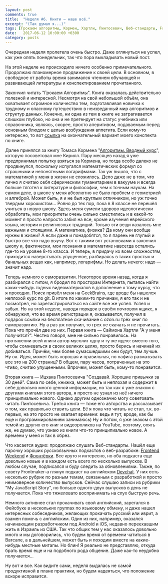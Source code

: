 ```yaml
---
layout: post
comments: true
title:  "Неделя #6. Книги — наше всё."
excerpt: "(Так думал я...)"
tags: [Грокаем алгоритмы, Кормен, Хартли, Пинтосевич, Веб-стандарты, Frontend Weekend, Фронтёрки, Devchat]
date:   2017-06-12 10:00:00 +0300
category: posts
---
```

Очередная неделя пролетела очень быстро. Даже оглянуться не успел, как уже опять понедельник, так что пора выкладывать новый пост.

На этой неделе не происходило ничего особенно примечательного. Продолжаю планомерное продвижение к своей цели. В основном, в свободное от работы время занимался чтением обучающей и развивающей литературы и конспектированием прочитанного.

Закончил читать "Грокаем Алгоритмы". Книга оказалась действительно полезной и интересной. Несмотря на свой небольшой объём, она охватывает огромное количество тем, подготавливая новичка к трудному и опасному путешествию в неизведанный мир алгоритмов и структур данных. Конечно, ни одна из тем в книге не затрагивается слишком глубоко, но она и не претендует на статус учебника или справочника, являясь, скорее, просто аперитивом, подаваемым перед основным блюдом с целью возбуждения аппетита. Если кому-то интересно, то вот [ссылка](https://coggle.it/diagram/WSxZx6kbTwAB6E3V/6af82ac3efb6fffb6b65ae261df24a29a40b37ed4720661120026493b8286372) на окончательный вариант моего конспекта по книге.

Далее принялся за книгу Томаса Кормена "[Алгоритмы. Вводный курс](http://www.ozon.ru/context/detail/id/24903185/)", которую посоветовал мне Кирилл. Пару месяцев назад я уже предпринимал попытку взяться за Кормена, но тогда особо далеко не продвинулся, поскольку испугался математических формул со страшными и непонятными логарифмами. Так уж вышло, что с математикой у меня в жизни не сложилось. Дело даже не в том, что лично я считаю себя сферическим гуманитарием в вакууме и всегда больше тяготел к литературе и философии, чем к точным наукам. На самом деле, в школе у меня абсолютно не было проблем с геометрией и алгеброй. Может быть, я и не был круглым отличником, но уж точно твердым хорошистом... Ровно до тех пор, пока в 8 классе не перешёл учиться в новую школу. Здесь меня сумели здорово идеологически обработать, мои приоритеты очень сильно сместились и в какой-то момент я просто напросто забил на все, кроме изучения еврейского языка, истории и религиозных традиций. Только эти вещи казалось мне важными и стоящими. А математика, физика? Да кому они вообще нужны в жизни? А если даже и понадобятся, то я парень не глупый и быстро все что надо выучу. Вот с такими вот установками я закончил школу и, фактически, мои познания в математике навсегда остались где-то на уровне 8-го класса. И теперь, в придачу ко всем сложностям, приходится наверстывать упущенное, разбираясь в таких простых и банальных вещах как, например, логарифмы. Но делать нечего: надо — значит надо.

Теперь немного о саморазвитии.
Некоторое время назад, когда я разбирался с гитом, я бродил по просторам Интернета, пытаясь найти каких-нибудь годных видеоматериалов в дополнение к тому курсу, что я проходил. Поиск привёл меня на GeekBrains, где вроде бы нашелся неплохой курс по git. В итоге по каким-то причинам, я его так и не посмотрел, но зарегистрироваться на сайте все же успел. Успел и забыл. Но на этой неделе, наводя порядок в своём почтовом ящике, я обнаружил, что во время регистрации я, оказывается, получил в подарок ссылки на бесплатное скачивание  с ozon.ru трёх книг по саморазвитию. Ну а раз уж получил, то грех не скачать и не прочитать. Пока что прочёл две из них. Первая книга — Саймона Хартли "А у меня получится?". Честно говоря, мне не сильно понравилось. На протяжении всей книги автор мусолит одну и ту же идею: вместо того, чтобы сомневаться в своих великих целях, просто берись и начинай их добиваться. Причём, чем более сумасшедшими они будут, тем лучше. Ну ок. Идея, может быть хорошая и правильная, но нафига размазывать все это на 200 страниц? В общем, пару часов, потраченных на это чтиво, считаю упущенными. Впрочем, может быть, кому-то понравится.

Вторая книга — Ицхака Пинтосевича "Создавай. Хорошие привычки за 30 дней". Сама по себе, книжка, может быть и неплохая и содержит в себе довольно много ценной информации, но так как я уже знаком с другими книгами этого автора, я просто не узнал из неё ничего принципиально нового. Однако другим однозначно могу советовать читать Пинтосевича.
 Третья книга — тоже его авторства и рассказывает о том, как правильно ставить цели. Её я пока что читать не стал, т.к. во-первых, на это просто не хватает времени: ведь я тут, вроде, как бы еще и программированием занимаюсь) Ну и потом, я уже знаком с этой темой из других его книг и видеороликов на YouTube, поэтому, опять же, не думаю, что узнаю из книги что-то принципиально новое. А времени у меня и так в обрез.

Что касается аудио: продолжаю слушать Веб-стандарты. Нашёл еще парочку хороших русскоязычных подкастов о веб-разрабоке: [Frontend Weekend](https://m.soundcloud.com/frontend-weekend/) и [Фронтёрки](http://fronterki.fm/). Все круто и интересно, но оба подкаста еще довольно новые и в каждом есть всего по несколько выпусков. В любом случае, подписался и буду следить за обновлениями. Также, по совету Frontmaker-а глянул подкаст на английском [Devchat](https://devchat.tv/). У них есть несколько рубрик по разным темам, связанным с разработкой и просто неимоверное количество выпусков. Сейчас слушаю записи из рубрики "My JavaScript Story", но больше одного-двух выпусков в день не получается. Пока что тяжеловато воспринимать на слух быструю речь.

Немного активнее стал прокачивать свой английский, зарегался в Фейсбуке в нескольких группах по языковому обмену, и даже нашел интересных собеседников, желающих прокачать русский или иврит, а взамен помочь с английским. Один из них, например, оказался начинающим разработчиком под Android и iOS, недавно переехавшим жить в Израиль из США. Так что общих тем у нас оказалось довольно много и мы договорились, что будем время от времени чатиться в Ватсапе, а в дальнейшем, может быть и походим вместе на какие-нибудь местные митапы. Но блин! Я реально не представляю, откуда брать время еще и на подобного рода общение. Даже как-то неудобно получается...

Ну вот и все. Как видите сами, неделя выдалась не самой продуктивной в плане практики, но будем надеяться, что положение вскоре исправится.
